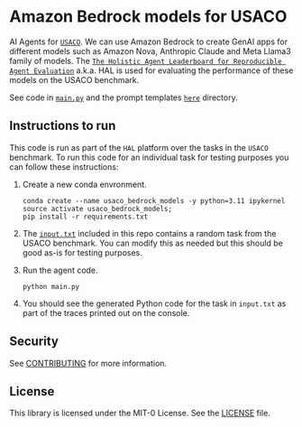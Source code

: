 # Amazon Bedrock models for USACO

AI Agents for [`USACO`](https://github.com/princeton-nlp/USACO). We can use Amazon Bedrock to create GenAI apps for different models such as Amazon Nova, Anthropic Claude and Meta Llama3 family of models. The [`The Holistic Agent Leaderboard for Reproducible Agent Evaluation`](https://github.com/benediktstroebl/hal-harness) a.k.a. HAL is used for evaluating the performance of these models on the USACO benchmark.

See code in [`main.py`](main.py) and the prompt templates [`here`](prompt_templates) directory.

## Instructions to run

This code is run as part of the `HAL` platform over the tasks in the `USACO` benchmark. To run this code for an individual task for testing purposes you can follow these instructions:

1. Create a new conda envronment.

    ```{.bashrc}
    conda create --name usaco_bedrock_models -y python=3.11 ipykernel
    source activate usaco_bedrock_models;
    pip install -r requirements.txt
    ```

1. The [`input.txt`](./input.txt) included in this repo contains a random task from the USACO benchmark. You can modify this as needed but this should be good as-is for testing purposes.

1. Run the agent code.

    ```{.bashrc}
    python main.py
    ```

1. You should see the generated Python code for the task in `input.txt` as part of the traces printed out on the console.

## Security

See [CONTRIBUTING](CONTRIBUTING.md#security-issue-notifications) for more information.

## License

This library is licensed under the MIT-0 License. See the [LICENSE](./LICENSE) file.
